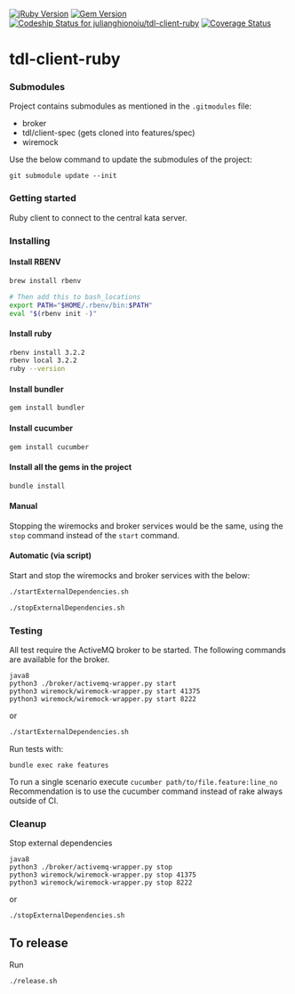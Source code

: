 [![jRuby Version](http://img.shields.io/badge/Ruby-2.2.2-blue.svg)](http://jruby.org/2015/07/09/jruby-9-0-0-0-rc2.html)
[![Gem Version](http://img.shields.io/gem/v/tdl-client-ruby.svg)](https://rubygems.org/search?query=tdl-client-ruby)
[![Codeship Status for julianghionoiu/tdl-client-ruby](https://img.shields.io/codeship/1072db10-0fc1-0133-f3de-1e6fe7bb1028.svg)](https://codeship.com/projects/91966)
[![Coverage Status](https://coveralls.io/repos/julianghionoiu/tdl-client-ruby/badge.svg?branch=master&service=github)](https://coveralls.io/github/julianghionoiu/tdl-client-ruby?branch=master)

# tdl-client-ruby

### Submodules

Project contains submodules as mentioned in the `.gitmodules` file:

- broker
- tdl/client-spec (gets cloned into features/spec)
- wiremock 

Use the below command to update the submodules of the project:

```
git submodule update --init
```

### Getting started

Ruby client to connect to the central kata server.

### Installing 

#### Install RBENV
```bash
brew install rbenv

# Then add this to bash_locations
export PATH="$HOME/.rbenv/bin:$PATH"
eval "$(rbenv init -)"
```

#### Install ruby
```bash
rbenv install 3.2.2
rbenv local 3.2.2
ruby --version
```

#### Install bundler
```bash
gem install bundler
```

#### Install cucumber
```bash
gem install cucumber
```

#### Install all the gems in the project
```bash
bundle install
```

#### Manual 

Stopping the wiremocks and broker services would be the same, using the `stop` command instead of the `start` command.

#### Automatic (via script)

Start and stop the wiremocks and broker services with the below:
 
```bash
./startExternalDependencies.sh
``` 

```bash
./stopExternalDependencies.sh
``` 

### Testing

All test require the ActiveMQ broker to be started.
The following commands are available for the broker.

```
java8
python3 ./broker/activemq-wrapper.py start
python3 wiremock/wiremock-wrapper.py start 41375
python3 wiremock/wiremock-wrapper.py start 8222
```

or 

```bash
./startExternalDependencies.sh
``` 

Run tests with:
```
bundle exec rake features
```
To run a single scenario execute `cucumber path/to/file.feature:line_no`
Recommendation is to use the cucumber command instead of rake always outside of CI.

### Cleanup

Stop external dependencies
```
java8
python3 ./broker/activemq-wrapper.py stop
python3 wiremock/wiremock-wrapper.py stop 41375
python3 wiremock/wiremock-wrapper.py stop 8222
```

or 

```bash
./stopExternalDependencies.sh
```


## To release

Run
```
./release.sh
```
